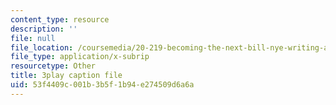 ```yaml
---
content_type: resource
description: ''
file: null
file_location: /coursemedia/20-219-becoming-the-next-bill-nye-writing-and-hosting-the-educational-show-january-iap-2015/53f4409c001b3b5f1b94e274509d6a6a_DpqY4j3nK3A.srt
file_type: application/x-subrip
resourcetype: Other
title: 3play caption file
uid: 53f4409c-001b-3b5f-1b94-e274509d6a6a
---
```

